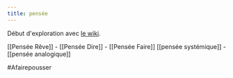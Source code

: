 ```yaml
---
title: pensée
---
```

Début d'exploration avec [le wiki](https://fr.wikipedia.org/wiki/Pensée).

[[Pensée Rêve]] - [[Pensée Dire]] - [[Pensée Faire]]
[[pensée systémique]] - [[pensée analogique]]

#Afairepousser 